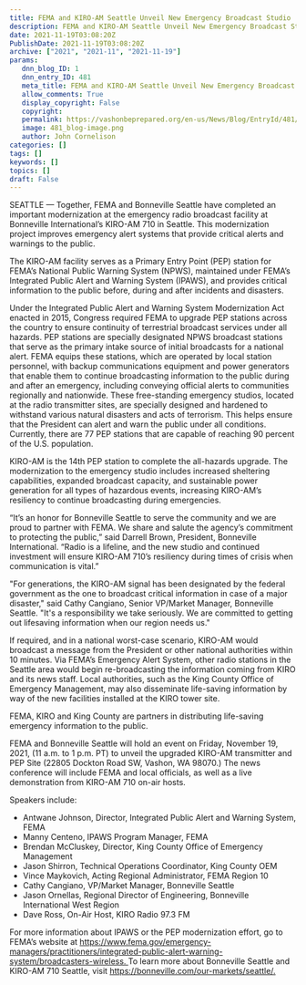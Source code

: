 ```yaml
---
title: FEMA and KIRO-AM Seattle Unveil New Emergency Broadcast Studio
description: FEMA and KIRO-AM Seattle Unveil New Emergency Broadcast Studio
date: 2021-11-19T03:08:20Z
PublishDate: 2021-11-19T03:08:20Z
archive: ["2021", "2021-11", "2021-11-19"]
params:
   dnn_blog_ID: 1
   dnn_entry_ID: 481
   meta_title: FEMA and KIRO-AM Seattle Unveil New Emergency Broadcast Studio
   allow_comments: True
   display_copyright: False
   copyright: 
   permalink: https://vashonbeprepared.org/en-us/News/Blog/EntryId/481/FEMA-and-KIRO-AM-Seattle-Unveil-New-Emergency-Broadcast-Studio
   image: 481_blog-image.png
   author: John Cornelison
categories: []
tags: []
keywords: []
topics: []
draft: False
---
```


<p>SEATTLE — Together, FEMA and Bonneville Seattle have completed an important modernization at the emergency radio broadcast facility at Bonneville International’s KIRO-AM 710 in Seattle. This modernization project improves emergency alert systems that provide critical alerts and warnings to the public.<p>The KIRO-AM facility serves as a Primary Entry Point (PEP) station for FEMA’s National Public Warning System (NPWS), maintained under FEMA’s Integrated Public Alert and Warning System (IPAWS), and provides critical information to the public before, during and after incidents and disasters.<p>Under the Integrated Public Alert and Warning System Modernization Act enacted in 2015, Congress required FEMA to upgrade PEP stations across the country to ensure continuity of terrestrial broadcast services under all hazards. PEP stations are specially designated NPWS broadcast stations that serve as the primary intake source of initial broadcasts for a national alert. FEMA equips these stations, which are operated by local station personnel, with backup communications equipment and power generators that enable them to continue broadcasting information to the public during and after an emergency, including conveying official alerts to communities regionally and nationwide. These free-standing emergency studios, located at the radio transmitter sites, are specially designed and hardened to withstand various natural disasters and acts of terrorism. This helps ensure that the President can alert and warn the public under all conditions. Currently, there are 77 PEP stations that are capable of reaching 90 percent of the U.S. population.<p>KIRO-AM is the 14th PEP station to complete the all-hazards upgrade. The modernization to the emergency studio includes increased sheltering capabilities, expanded broadcast capacity, and sustainable power generation for all types of hazardous events, increasing KIRO-AM’s resiliency to continue broadcasting during emergencies.<p>“It’s an honor for Bonneville Seattle to serve the community and we are proud to partner with FEMA. We share and salute the agency’s commitment to protecting the public,” said Darrell Brown, President, Bonneville International. “Radio is a lifeline, and the new studio and continued investment will ensure KIRO-AM 710’s resiliency during times of crisis when communication is vital.”<p>"For generations, the KIRO-AM signal has been designated by the federal government as the one to broadcast critical information in case of a major disaster," said Cathy Cangiano, Senior VP/Market Manager, Bonneville Seattle. "It's a responsibility we take seriously. We are committed to getting out lifesaving information when our region needs us."<p>If required, and in a national worst-case scenario, KIRO-AM would broadcast a message from the President or other national authorities within 10 minutes. Via FEMA’s Emergency Alert System, other radio stations in the Seattle area would begin re-broadcasting the information coming from KIRO and its news staff. Local authorities, such as the King County Office of Emergency Management, may also disseminate life-saving information by way of the new facilities installed at the KIRO tower site.<p>FEMA, KIRO and King County are partners in distributing life-saving emergency information to the public.<p>FEMA and Bonneville Seattle will hold an event on Friday, November 19, 2021, (11 a.m. to 1 p.m. PT) to unveil the upgraded KIRO-AM transmitter and PEP Site (22805 Dockton Road SW, Vashon, WA 98070.) The news conference will include FEMA and local officials, as well as a live demonstration from KIRO-AM 710 on-air hosts.<p>Speakers include:<ul><li>Antwane Johnson, Director, Integrated Public Alert and Warning System, FEMA 
<li>Manny Centeno, IPAWS Program Manager, FEMA 
<li>Brendan McCluskey, Director, King County Office of Emergency Management 
<li>Jason Shirron, Technical Operations Coordinator, King County OEM 
<li>Vince Maykovich, Acting Regional Administrator, FEMA Region 10 
<li>Cathy Cangiano, VP/Market Manager, Bonneville Seattle 
<li>Jason Ornellas, Regional Director of Engineering, Bonneville International West Region 
<li>Dave Ross, On-Air Host, KIRO Radio 97.3 FM </li></ul><p>For more information about IPAWS or the PEP modernization effort, go to FEMA’s website at <a href="https://www.fema.gov/emergency-managers/practitioners/integrated-public-alert-warning-system/broadcasters-wireless">https://www.fema.gov/emergency-managers/practitioners/integrated-public-alert-warning-</a> <a href="https://www.fema.gov/emergency-managers/practitioners/integrated-public-alert-warning-system/broadcasters-wireless">system/broadcasters-wireless. </a>To learn more about Bonneville Seattle and KIRO-AM 710 Seattle, visit <a href="https://bonneville.com/our-markets/seattle/">https://bonneville.com/our-markets/seattle/.</a></p>
